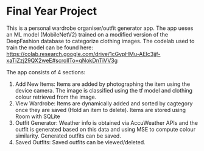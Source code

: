 # Final Year Project
This is a personal wardrobe organiser/outfit generator app. The app ueses an ML model (MobileNetV2) trained on a modified version of the DeepFashion database to categorize clothing images. The codelab used to train the model can be found here: https://colab.research.google.com/drive/1cGvpHMu-AElc3jjf-xaTiZzj29QX2weE#scrollTo=qNokDnTiVV3g

The app consists of 4 sections:

1. Add New Items: Items are added by photographing the item using the device camera. The image is classified using the tf model and clothing colour retrieved from the image.
2. View Wardrobe: Items are dynamically added and sorted by cagtegory once they are saved (Hold an item to delete). Items are stored using Room with SQLite
3. Outfit Generator: Weather info is obtained via AccuWeather APIs and the outfit is generated based on this data and using MSE to compute colour similarity. Generated outfits can be saved.
5. Saved Outfits: Saved outfits can be viewed/deleted.
